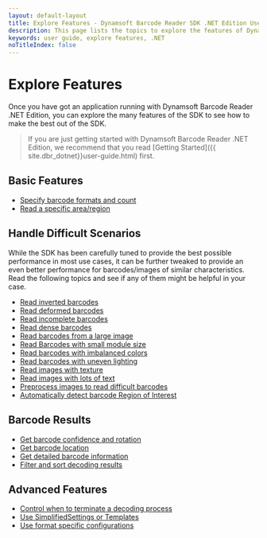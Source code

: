 ```yaml
---
layout: default-layout
title: Explore Features - Dynamsoft Barcode Reader SDK .NET Edition User Guide
description: This page lists the topics to explore the features of Dynamsoft Barcode Reader .NET Edition.
keywords: user guide, explore features, .NET
noTitleIndex: false
---
```


# Explore Features

Once you have got an application running with Dynamsoft Barcode Reader .NET Edition, you can explore the many features of the SDK to see how to make the best out of the SDK.

> If you are just getting started with Dynamsoft Barcode Reader .NET Edition, we recommend that you read [Getting Started]({{ site.dbr_dotnet}}user-guide.html) first.

## Basic Features

* [Specify barcode formats and count]({{site.features}}barcode-formats-and-count.html?lang=csharp)
* [Read a specific area/region]({{site.features}}barcode-scan-region.html?lang=csharp)

## Handle Difficult Scenarios

While the SDK has been carefully tuned to provide the best possible performance in most use cases, it can be further tweaked to provide an even better performance for barcodes/images of similar characteristics. Read the following topics and see if any of them might be helpful in your case.

* [Read inverted barcodes]({{site.features}}read-inverted-barcodes.html?lang=csharp)
* [Read deformed barcodes]({{site.features}}read-deformed-barcodes.html?lang=csharp)
* [Read incomplete barcodes]({{site.features}}read-incomplete-barcodes.html?lang=csharp)
* [Read dense barcodes]({{site.features}}read-dense-barcodes.html?lang=csharp)
* [Read barcodes from a large image]({{site.features}}read-a-large-image.html?lang=csharp)
* [Read Barcodes with small module size]({{site.features}}read-barcodes-with-small-module-size.html?lang=csharp)
* [Read barcodes with imbalanced colors]({{site.features}}read-barcodes-with-imbalanced-colour.html?lang=csharp)
* [Read barcodes with uneven lighting]({{site.features}}read-barcodes-with-uneven-lighting.html?lang=csharp)
* [Read images with texture]({{site.features}}read-images-with-texture.html?lang=csharp)
* [Read images with lots of text]({{site.features}}read-images-with-lots-of-text.html?lang=csharp)
* [Preprocess images to read difficult barcodes]({{site.features}}preprocess-images.html?lang=csharp)
* [Automatically detect barcode Region of Interest]({{site.features}}use-region-predetection.html?lang=csharp)

## Barcode Results

* [Get barcode confidence and rotation]({{site.features}}get-confidence-rotation.html?lang=csharp)
* [Get barcode location]({{site.features}}get-barcode-location.html?lang=csharp)
* [Get detailed barcode information]({{site.features}}get-detailed-info.html?lang=csharp)
* [Filter and sort decoding results]({{site.features}}filter-and-sort.html?lang=csharp)

## Advanced Features

* [Control when to terminate a decoding process]({{site.features}}control-terminate-phase.html?lang=csharp)
* [Use SimplifiedSettings or Templates]({{site.features}}use-runtimesettings-or-templates.html?lang=csharp)
* [Use format specific configurations]({{site.features}}use-format-specific-configuration.html?lang=csharp)
